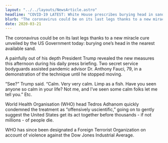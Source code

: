 ```yaml
---
layout: "../../layouts/NewsArticle.astro"
headline: "COVID-19 LATEST: White House prescribes burying head in sand"
blurb: "The coronavirus could be on its last legs thanks to a new miracle cure unveiled by the US Government today: burying one’s head in the nearest available sand."
date: 2020-03-21
---
```


The coronavirus could be on its last legs thanks to a new miracle cure unveiled by the US Government today: burying one’s head in the nearest available sand.

A painfully out of his depth President Trump revealed the new measures this afternoon during his daily press briefing. Two secret service bodyguards assisted pandemic advisor Dr. Anthony Fauci, 79, in a demonstration of the technique until he stopped moving.

“See?” Trump said. “Calm. Very very calm. Limp as a fish. Have you seen anyone so calm in your life? Not me, and I’ve seen some calm folks let me tell you.” Etc.

World Health Organisation (WHO) head Tedros Adhanom quickly condemned the treatment as “offensively uscientific,” going on to gently suggest the United States get its act together before thousands - if not millions - of people die.

WHO has since been designated a Foreign Terrorist Organization on account of violence against the Dow Jones Industrial Average.
